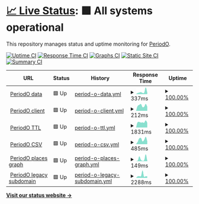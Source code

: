 # [📈 Live Status](https://periodo.github.io/status): <!--live status--> **🟩 All systems operational**

This repository manages status and uptime monitoring for [PeriodO](http://perio.do).

[![Uptime CI](https://github.com/periodo/status/workflows/Uptime%20CI/badge.svg)](https://github.com/periodo/status/actions?query=workflow%3A%22Uptime+CI%22)
[![Response Time CI](https://github.com/periodo/status/workflows/Response%20Time%20CI/badge.svg)](https://github.com/periodo/status/actions?query=workflow%3A%22Response+Time+CI%22)
[![Graphs CI](https://github.com/periodo/status/workflows/Graphs%20CI/badge.svg)](https://github.com/periodo/status/actions?query=workflow%3A%22Graphs+CI%22)
[![Static Site CI](https://github.com/periodo/status/workflows/Static%20Site%20CI/badge.svg)](https://github.com/periodo/status/actions?query=workflow%3A%22Static+Site+CI%22)
[![Summary CI](https://github.com/periodo/status/workflows/Summary%20CI/badge.svg)](https://github.com/periodo/status/actions?query=workflow%3A%22Summary+CI%22)

<!--start: status pages-->
<!-- This summary is generated by Upptime (https://github.com/upptime/upptime) -->
<!-- Do not edit this manually, your changes will be overwritten -->
<!-- prettier-ignore -->
| URL | Status | History | Response Time | Uptime |
| --- | ------ | ------- | ------------- | ------ |
| <img alt="" src="https://icons.duckduckgo.com/ip3/data.perio.do.ico" height="13"> [PeriodO data](https://data.perio.do) | 🟩 Up | [period-o-data.yml](https://github.com/periodo/periodo-status/commits/HEAD/history/period-o-data.yml) | <details><summary><img alt="Response time graph" src="./graphs/period-o-data/response-time-week.png" height="20"> 337ms</summary><br><a href="https://status.perio.do/history/period-o-data"><img alt="Response time 194" src="https://img.shields.io/endpoint?url=https%3A%2F%2Fraw.githubusercontent.com%2Fperiodo%2Fperiodo-status%2FHEAD%2Fapi%2Fperiod-o-data%2Fresponse-time.json"></a><br><a href="https://status.perio.do/history/period-o-data"><img alt="24-hour response time 161" src="https://img.shields.io/endpoint?url=https%3A%2F%2Fraw.githubusercontent.com%2Fperiodo%2Fperiodo-status%2FHEAD%2Fapi%2Fperiod-o-data%2Fresponse-time-day.json"></a><br><a href="https://status.perio.do/history/period-o-data"><img alt="7-day response time 337" src="https://img.shields.io/endpoint?url=https%3A%2F%2Fraw.githubusercontent.com%2Fperiodo%2Fperiodo-status%2FHEAD%2Fapi%2Fperiod-o-data%2Fresponse-time-week.json"></a><br><a href="https://status.perio.do/history/period-o-data"><img alt="30-day response time 279" src="https://img.shields.io/endpoint?url=https%3A%2F%2Fraw.githubusercontent.com%2Fperiodo%2Fperiodo-status%2FHEAD%2Fapi%2Fperiod-o-data%2Fresponse-time-month.json"></a><br><a href="https://status.perio.do/history/period-o-data"><img alt="1-year response time 211" src="https://img.shields.io/endpoint?url=https%3A%2F%2Fraw.githubusercontent.com%2Fperiodo%2Fperiodo-status%2FHEAD%2Fapi%2Fperiod-o-data%2Fresponse-time-year.json"></a></details> | <details><summary><a href="https://status.perio.do/history/period-o-data">100.00%</a></summary><a href="https://status.perio.do/history/period-o-data"><img alt="All-time uptime 99.90%" src="https://img.shields.io/endpoint?url=https%3A%2F%2Fraw.githubusercontent.com%2Fperiodo%2Fperiodo-status%2FHEAD%2Fapi%2Fperiod-o-data%2Fuptime.json"></a><br><a href="https://status.perio.do/history/period-o-data"><img alt="24-hour uptime 100.00%" src="https://img.shields.io/endpoint?url=https%3A%2F%2Fraw.githubusercontent.com%2Fperiodo%2Fperiodo-status%2FHEAD%2Fapi%2Fperiod-o-data%2Fuptime-day.json"></a><br><a href="https://status.perio.do/history/period-o-data"><img alt="7-day uptime 100.00%" src="https://img.shields.io/endpoint?url=https%3A%2F%2Fraw.githubusercontent.com%2Fperiodo%2Fperiodo-status%2FHEAD%2Fapi%2Fperiod-o-data%2Fuptime-week.json"></a><br><a href="https://status.perio.do/history/period-o-data"><img alt="30-day uptime 100.00%" src="https://img.shields.io/endpoint?url=https%3A%2F%2Fraw.githubusercontent.com%2Fperiodo%2Fperiodo-status%2FHEAD%2Fapi%2Fperiod-o-data%2Fuptime-month.json"></a><br><a href="https://status.perio.do/history/period-o-data"><img alt="1-year uptime 99.94%" src="https://img.shields.io/endpoint?url=https%3A%2F%2Fraw.githubusercontent.com%2Fperiodo%2Fperiodo-status%2FHEAD%2Fapi%2Fperiod-o-data%2Fuptime-year.json"></a></details>
| <img alt="" src="https://icons.duckduckgo.com/ip3/client.perio.do.ico" height="13"> [PeriodO client](https://client.perio.do) | 🟩 Up | [period-o-client.yml](https://github.com/periodo/periodo-status/commits/HEAD/history/period-o-client.yml) | <details><summary><img alt="Response time graph" src="./graphs/period-o-client/response-time-week.png" height="20"> 212ms</summary><br><a href="https://status.perio.do/history/period-o-client"><img alt="Response time 193" src="https://img.shields.io/endpoint?url=https%3A%2F%2Fraw.githubusercontent.com%2Fperiodo%2Fperiodo-status%2FHEAD%2Fapi%2Fperiod-o-client%2Fresponse-time.json"></a><br><a href="https://status.perio.do/history/period-o-client"><img alt="24-hour response time 228" src="https://img.shields.io/endpoint?url=https%3A%2F%2Fraw.githubusercontent.com%2Fperiodo%2Fperiodo-status%2FHEAD%2Fapi%2Fperiod-o-client%2Fresponse-time-day.json"></a><br><a href="https://status.perio.do/history/period-o-client"><img alt="7-day response time 212" src="https://img.shields.io/endpoint?url=https%3A%2F%2Fraw.githubusercontent.com%2Fperiodo%2Fperiodo-status%2FHEAD%2Fapi%2Fperiod-o-client%2Fresponse-time-week.json"></a><br><a href="https://status.perio.do/history/period-o-client"><img alt="30-day response time 241" src="https://img.shields.io/endpoint?url=https%3A%2F%2Fraw.githubusercontent.com%2Fperiodo%2Fperiodo-status%2FHEAD%2Fapi%2Fperiod-o-client%2Fresponse-time-month.json"></a><br><a href="https://status.perio.do/history/period-o-client"><img alt="1-year response time 200" src="https://img.shields.io/endpoint?url=https%3A%2F%2Fraw.githubusercontent.com%2Fperiodo%2Fperiodo-status%2FHEAD%2Fapi%2Fperiod-o-client%2Fresponse-time-year.json"></a></details> | <details><summary><a href="https://status.perio.do/history/period-o-client">100.00%</a></summary><a href="https://status.perio.do/history/period-o-client"><img alt="All-time uptime 99.96%" src="https://img.shields.io/endpoint?url=https%3A%2F%2Fraw.githubusercontent.com%2Fperiodo%2Fperiodo-status%2FHEAD%2Fapi%2Fperiod-o-client%2Fuptime.json"></a><br><a href="https://status.perio.do/history/period-o-client"><img alt="24-hour uptime 100.00%" src="https://img.shields.io/endpoint?url=https%3A%2F%2Fraw.githubusercontent.com%2Fperiodo%2Fperiodo-status%2FHEAD%2Fapi%2Fperiod-o-client%2Fuptime-day.json"></a><br><a href="https://status.perio.do/history/period-o-client"><img alt="7-day uptime 100.00%" src="https://img.shields.io/endpoint?url=https%3A%2F%2Fraw.githubusercontent.com%2Fperiodo%2Fperiodo-status%2FHEAD%2Fapi%2Fperiod-o-client%2Fuptime-week.json"></a><br><a href="https://status.perio.do/history/period-o-client"><img alt="30-day uptime 100.00%" src="https://img.shields.io/endpoint?url=https%3A%2F%2Fraw.githubusercontent.com%2Fperiodo%2Fperiodo-status%2FHEAD%2Fapi%2Fperiod-o-client%2Fuptime-month.json"></a><br><a href="https://status.perio.do/history/period-o-client"><img alt="1-year uptime 99.94%" src="https://img.shields.io/endpoint?url=https%3A%2F%2Fraw.githubusercontent.com%2Fperiodo%2Fperiodo-status%2FHEAD%2Fapi%2Fperiod-o-client%2Fuptime-year.json"></a></details>
| <img alt="" src="https://icons.duckduckgo.com/ip3/n2t.net.ico" height="13"> [PeriodO TTL](https://n2t.net/ark:/99152/p0dataset.ttl) | 🟩 Up | [period-o-ttl.yml](https://github.com/periodo/periodo-status/commits/HEAD/history/period-o-ttl.yml) | <details><summary><img alt="Response time graph" src="./graphs/period-o-ttl/response-time-week.png" height="20"> 1831ms</summary><br><a href="https://status.perio.do/history/period-o-ttl"><img alt="Response time 1581" src="https://img.shields.io/endpoint?url=https%3A%2F%2Fraw.githubusercontent.com%2Fperiodo%2Fperiodo-status%2FHEAD%2Fapi%2Fperiod-o-ttl%2Fresponse-time.json"></a><br><a href="https://status.perio.do/history/period-o-ttl"><img alt="24-hour response time 2169" src="https://img.shields.io/endpoint?url=https%3A%2F%2Fraw.githubusercontent.com%2Fperiodo%2Fperiodo-status%2FHEAD%2Fapi%2Fperiod-o-ttl%2Fresponse-time-day.json"></a><br><a href="https://status.perio.do/history/period-o-ttl"><img alt="7-day response time 1831" src="https://img.shields.io/endpoint?url=https%3A%2F%2Fraw.githubusercontent.com%2Fperiodo%2Fperiodo-status%2FHEAD%2Fapi%2Fperiod-o-ttl%2Fresponse-time-week.json"></a><br><a href="https://status.perio.do/history/period-o-ttl"><img alt="30-day response time 2160" src="https://img.shields.io/endpoint?url=https%3A%2F%2Fraw.githubusercontent.com%2Fperiodo%2Fperiodo-status%2FHEAD%2Fapi%2Fperiod-o-ttl%2Fresponse-time-month.json"></a><br><a href="https://status.perio.do/history/period-o-ttl"><img alt="1-year response time 1644" src="https://img.shields.io/endpoint?url=https%3A%2F%2Fraw.githubusercontent.com%2Fperiodo%2Fperiodo-status%2FHEAD%2Fapi%2Fperiod-o-ttl%2Fresponse-time-year.json"></a></details> | <details><summary><a href="https://status.perio.do/history/period-o-ttl">100.00%</a></summary><a href="https://status.perio.do/history/period-o-ttl"><img alt="All-time uptime 99.80%" src="https://img.shields.io/endpoint?url=https%3A%2F%2Fraw.githubusercontent.com%2Fperiodo%2Fperiodo-status%2FHEAD%2Fapi%2Fperiod-o-ttl%2Fuptime.json"></a><br><a href="https://status.perio.do/history/period-o-ttl"><img alt="24-hour uptime 100.00%" src="https://img.shields.io/endpoint?url=https%3A%2F%2Fraw.githubusercontent.com%2Fperiodo%2Fperiodo-status%2FHEAD%2Fapi%2Fperiod-o-ttl%2Fuptime-day.json"></a><br><a href="https://status.perio.do/history/period-o-ttl"><img alt="7-day uptime 100.00%" src="https://img.shields.io/endpoint?url=https%3A%2F%2Fraw.githubusercontent.com%2Fperiodo%2Fperiodo-status%2FHEAD%2Fapi%2Fperiod-o-ttl%2Fuptime-week.json"></a><br><a href="https://status.perio.do/history/period-o-ttl"><img alt="30-day uptime 100.00%" src="https://img.shields.io/endpoint?url=https%3A%2F%2Fraw.githubusercontent.com%2Fperiodo%2Fperiodo-status%2FHEAD%2Fapi%2Fperiod-o-ttl%2Fuptime-month.json"></a><br><a href="https://status.perio.do/history/period-o-ttl"><img alt="1-year uptime 99.77%" src="https://img.shields.io/endpoint?url=https%3A%2F%2Fraw.githubusercontent.com%2Fperiodo%2Fperiodo-status%2FHEAD%2Fapi%2Fperiod-o-ttl%2Fuptime-year.json"></a></details>
| <img alt="" src="https://icons.duckduckgo.com/ip3/n2t.net.ico" height="13"> [PeriodO CSV](https://n2t.net/ark:/99152/p0dataset.csv) | 🟩 Up | [period-o-csv.yml](https://github.com/periodo/periodo-status/commits/HEAD/history/period-o-csv.yml) | <details><summary><img alt="Response time graph" src="./graphs/period-o-csv/response-time-week.png" height="20"> 485ms</summary><br><a href="https://status.perio.do/history/period-o-csv"><img alt="Response time 323" src="https://img.shields.io/endpoint?url=https%3A%2F%2Fraw.githubusercontent.com%2Fperiodo%2Fperiodo-status%2FHEAD%2Fapi%2Fperiod-o-csv%2Fresponse-time.json"></a><br><a href="https://status.perio.do/history/period-o-csv"><img alt="24-hour response time 310" src="https://img.shields.io/endpoint?url=https%3A%2F%2Fraw.githubusercontent.com%2Fperiodo%2Fperiodo-status%2FHEAD%2Fapi%2Fperiod-o-csv%2Fresponse-time-day.json"></a><br><a href="https://status.perio.do/history/period-o-csv"><img alt="7-day response time 485" src="https://img.shields.io/endpoint?url=https%3A%2F%2Fraw.githubusercontent.com%2Fperiodo%2Fperiodo-status%2FHEAD%2Fapi%2Fperiod-o-csv%2Fresponse-time-week.json"></a><br><a href="https://status.perio.do/history/period-o-csv"><img alt="30-day response time 429" src="https://img.shields.io/endpoint?url=https%3A%2F%2Fraw.githubusercontent.com%2Fperiodo%2Fperiodo-status%2FHEAD%2Fapi%2Fperiod-o-csv%2Fresponse-time-month.json"></a><br><a href="https://status.perio.do/history/period-o-csv"><img alt="1-year response time 332" src="https://img.shields.io/endpoint?url=https%3A%2F%2Fraw.githubusercontent.com%2Fperiodo%2Fperiodo-status%2FHEAD%2Fapi%2Fperiod-o-csv%2Fresponse-time-year.json"></a></details> | <details><summary><a href="https://status.perio.do/history/period-o-csv">100.00%</a></summary><a href="https://status.perio.do/history/period-o-csv"><img alt="All-time uptime 99.81%" src="https://img.shields.io/endpoint?url=https%3A%2F%2Fraw.githubusercontent.com%2Fperiodo%2Fperiodo-status%2FHEAD%2Fapi%2Fperiod-o-csv%2Fuptime.json"></a><br><a href="https://status.perio.do/history/period-o-csv"><img alt="24-hour uptime 100.00%" src="https://img.shields.io/endpoint?url=https%3A%2F%2Fraw.githubusercontent.com%2Fperiodo%2Fperiodo-status%2FHEAD%2Fapi%2Fperiod-o-csv%2Fuptime-day.json"></a><br><a href="https://status.perio.do/history/period-o-csv"><img alt="7-day uptime 100.00%" src="https://img.shields.io/endpoint?url=https%3A%2F%2Fraw.githubusercontent.com%2Fperiodo%2Fperiodo-status%2FHEAD%2Fapi%2Fperiod-o-csv%2Fuptime-week.json"></a><br><a href="https://status.perio.do/history/period-o-csv"><img alt="30-day uptime 99.96%" src="https://img.shields.io/endpoint?url=https%3A%2F%2Fraw.githubusercontent.com%2Fperiodo%2Fperiodo-status%2FHEAD%2Fapi%2Fperiod-o-csv%2Fuptime-month.json"></a><br><a href="https://status.perio.do/history/period-o-csv"><img alt="1-year uptime 99.78%" src="https://img.shields.io/endpoint?url=https%3A%2F%2Fraw.githubusercontent.com%2Fperiodo%2Fperiodo-status%2FHEAD%2Fapi%2Fperiod-o-csv%2Fuptime-year.json"></a></details>
| <img alt="" src="https://icons.duckduckgo.com/ip3/data.perio.do.ico" height="13"> [PeriodO places graph](https://data.perio.do/graphs/places) | 🟩 Up | [period-o-places-graph.yml](https://github.com/periodo/periodo-status/commits/HEAD/history/period-o-places-graph.yml) | <details><summary><img alt="Response time graph" src="./graphs/period-o-places-graph/response-time-week.png" height="20"> 149ms</summary><br><a href="https://status.perio.do/history/period-o-places-graph"><img alt="Response time 103" src="https://img.shields.io/endpoint?url=https%3A%2F%2Fraw.githubusercontent.com%2Fperiodo%2Fperiodo-status%2FHEAD%2Fapi%2Fperiod-o-places-graph%2Fresponse-time.json"></a><br><a href="https://status.perio.do/history/period-o-places-graph"><img alt="24-hour response time 90" src="https://img.shields.io/endpoint?url=https%3A%2F%2Fraw.githubusercontent.com%2Fperiodo%2Fperiodo-status%2FHEAD%2Fapi%2Fperiod-o-places-graph%2Fresponse-time-day.json"></a><br><a href="https://status.perio.do/history/period-o-places-graph"><img alt="7-day response time 149" src="https://img.shields.io/endpoint?url=https%3A%2F%2Fraw.githubusercontent.com%2Fperiodo%2Fperiodo-status%2FHEAD%2Fapi%2Fperiod-o-places-graph%2Fresponse-time-week.json"></a><br><a href="https://status.perio.do/history/period-o-places-graph"><img alt="30-day response time 173" src="https://img.shields.io/endpoint?url=https%3A%2F%2Fraw.githubusercontent.com%2Fperiodo%2Fperiodo-status%2FHEAD%2Fapi%2Fperiod-o-places-graph%2Fresponse-time-month.json"></a><br><a href="https://status.perio.do/history/period-o-places-graph"><img alt="1-year response time 115" src="https://img.shields.io/endpoint?url=https%3A%2F%2Fraw.githubusercontent.com%2Fperiodo%2Fperiodo-status%2FHEAD%2Fapi%2Fperiod-o-places-graph%2Fresponse-time-year.json"></a></details> | <details><summary><a href="https://status.perio.do/history/period-o-places-graph">100.00%</a></summary><a href="https://status.perio.do/history/period-o-places-graph"><img alt="All-time uptime 99.92%" src="https://img.shields.io/endpoint?url=https%3A%2F%2Fraw.githubusercontent.com%2Fperiodo%2Fperiodo-status%2FHEAD%2Fapi%2Fperiod-o-places-graph%2Fuptime.json"></a><br><a href="https://status.perio.do/history/period-o-places-graph"><img alt="24-hour uptime 100.00%" src="https://img.shields.io/endpoint?url=https%3A%2F%2Fraw.githubusercontent.com%2Fperiodo%2Fperiodo-status%2FHEAD%2Fapi%2Fperiod-o-places-graph%2Fuptime-day.json"></a><br><a href="https://status.perio.do/history/period-o-places-graph"><img alt="7-day uptime 100.00%" src="https://img.shields.io/endpoint?url=https%3A%2F%2Fraw.githubusercontent.com%2Fperiodo%2Fperiodo-status%2FHEAD%2Fapi%2Fperiod-o-places-graph%2Fuptime-week.json"></a><br><a href="https://status.perio.do/history/period-o-places-graph"><img alt="30-day uptime 100.00%" src="https://img.shields.io/endpoint?url=https%3A%2F%2Fraw.githubusercontent.com%2Fperiodo%2Fperiodo-status%2FHEAD%2Fapi%2Fperiod-o-places-graph%2Fuptime-month.json"></a><br><a href="https://status.perio.do/history/period-o-places-graph"><img alt="1-year uptime 99.94%" src="https://img.shields.io/endpoint?url=https%3A%2F%2Fraw.githubusercontent.com%2Fperiodo%2Fperiodo-status%2FHEAD%2Fapi%2Fperiod-o-places-graph%2Fuptime-year.json"></a></details>
| <img alt="" src="https://icons.duckduckgo.com/ip3/test.perio.do.ico" height="13"> [PeriodO legacy subdomain](https://test.perio.do) | 🟩 Up | [period-o-legacy-subdomain.yml](https://github.com/periodo/periodo-status/commits/HEAD/history/period-o-legacy-subdomain.yml) | <details><summary><img alt="Response time graph" src="./graphs/period-o-legacy-subdomain/response-time-week.png" height="20"> 2288ms</summary><br><a href="https://status.perio.do/history/period-o-legacy-subdomain"><img alt="Response time 1269" src="https://img.shields.io/endpoint?url=https%3A%2F%2Fraw.githubusercontent.com%2Fperiodo%2Fperiodo-status%2FHEAD%2Fapi%2Fperiod-o-legacy-subdomain%2Fresponse-time.json"></a><br><a href="https://status.perio.do/history/period-o-legacy-subdomain"><img alt="24-hour response time 329" src="https://img.shields.io/endpoint?url=https%3A%2F%2Fraw.githubusercontent.com%2Fperiodo%2Fperiodo-status%2FHEAD%2Fapi%2Fperiod-o-legacy-subdomain%2Fresponse-time-day.json"></a><br><a href="https://status.perio.do/history/period-o-legacy-subdomain"><img alt="7-day response time 2288" src="https://img.shields.io/endpoint?url=https%3A%2F%2Fraw.githubusercontent.com%2Fperiodo%2Fperiodo-status%2FHEAD%2Fapi%2Fperiod-o-legacy-subdomain%2Fresponse-time-week.json"></a><br><a href="https://status.perio.do/history/period-o-legacy-subdomain"><img alt="30-day response time 1510" src="https://img.shields.io/endpoint?url=https%3A%2F%2Fraw.githubusercontent.com%2Fperiodo%2Fperiodo-status%2FHEAD%2Fapi%2Fperiod-o-legacy-subdomain%2Fresponse-time-month.json"></a><br><a href="https://status.perio.do/history/period-o-legacy-subdomain"><img alt="1-year response time 1227" src="https://img.shields.io/endpoint?url=https%3A%2F%2Fraw.githubusercontent.com%2Fperiodo%2Fperiodo-status%2FHEAD%2Fapi%2Fperiod-o-legacy-subdomain%2Fresponse-time-year.json"></a></details> | <details><summary><a href="https://status.perio.do/history/period-o-legacy-subdomain">100.00%</a></summary><a href="https://status.perio.do/history/period-o-legacy-subdomain"><img alt="All-time uptime 99.83%" src="https://img.shields.io/endpoint?url=https%3A%2F%2Fraw.githubusercontent.com%2Fperiodo%2Fperiodo-status%2FHEAD%2Fapi%2Fperiod-o-legacy-subdomain%2Fuptime.json"></a><br><a href="https://status.perio.do/history/period-o-legacy-subdomain"><img alt="24-hour uptime 100.00%" src="https://img.shields.io/endpoint?url=https%3A%2F%2Fraw.githubusercontent.com%2Fperiodo%2Fperiodo-status%2FHEAD%2Fapi%2Fperiod-o-legacy-subdomain%2Fuptime-day.json"></a><br><a href="https://status.perio.do/history/period-o-legacy-subdomain"><img alt="7-day uptime 100.00%" src="https://img.shields.io/endpoint?url=https%3A%2F%2Fraw.githubusercontent.com%2Fperiodo%2Fperiodo-status%2FHEAD%2Fapi%2Fperiod-o-legacy-subdomain%2Fuptime-week.json"></a><br><a href="https://status.perio.do/history/period-o-legacy-subdomain"><img alt="30-day uptime 99.96%" src="https://img.shields.io/endpoint?url=https%3A%2F%2Fraw.githubusercontent.com%2Fperiodo%2Fperiodo-status%2FHEAD%2Fapi%2Fperiod-o-legacy-subdomain%2Fuptime-month.json"></a><br><a href="https://status.perio.do/history/period-o-legacy-subdomain"><img alt="1-year uptime 99.86%" src="https://img.shields.io/endpoint?url=https%3A%2F%2Fraw.githubusercontent.com%2Fperiodo%2Fperiodo-status%2FHEAD%2Fapi%2Fperiod-o-legacy-subdomain%2Fuptime-year.json"></a></details>

<!--end: status pages-->

[**Visit our status website →**](https://periodo.github.io/periodo-status)
